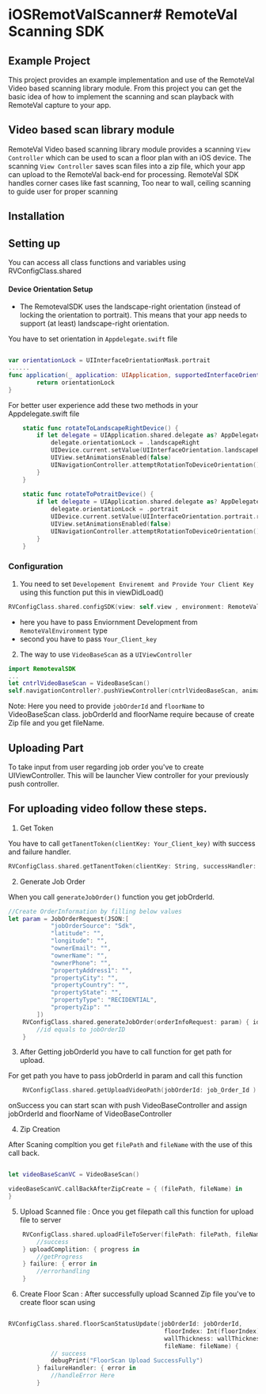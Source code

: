 # iOSRemotValScanner# RemoteVal Scanning SDK

## Example Project

This project provides an example implementation and use of the RemoteVal Video based scanning
library module. From this project you can get the basic idea of how to implement the scanning and
scan playback with RemoteVal capture to your app.

## Video based scan library module

RemoteVal Video based scanning library module provides a scanning `View Controller` which can be used to
scan a floor plan with an iOS device. The scanning `View Controller` saves scan files into a zip file,
which your app can upload to the RemoteVal back-end for processing. RemoteVal SDK handles corner
cases like fast scanning, Too near to wall, ceiling scanning to guide user for proper scanning

## Installation

<!--The prefer way to install RemoteVal SDK is integrate framwork in your project Follow these steps -->
<!--1. Select Project target-->
<!--2. Select `General` tab-->
<!--3. Click on plush button under `Framworks,Libraries, and Embedded Content`-->

## Setting up

You can access all class functions and variables using RVConfigClass.shared 

#### Device Orientation Setup
- The RemotevalSDK uses the landscape-right orientation (instead of locking the orientation to portrait). This means that your app needs to support (at least) landscape-right orientation.

You have to set orientation in `Appdelegate.swift` file 
```swift

var orientationLock = UIInterfaceOrientationMask.portrait
......
func application(_ application: UIApplication, supportedInterfaceOrientationsFor window: UIWindow?) -> UIInterfaceOrientationMask {
        return orientationLock
}

```

For better user experience add these two methods in your Appdelegate.swift file

```swift 
    static func rotateToLandscapeRightDevice() {
        if let delegate = UIApplication.shared.delegate as? AppDelegate {
            delegate.orientationLock = .landscapeRight
            UIDevice.current.setValue(UIInterfaceOrientation.landscapeRight.rawValue, forKey: "orientation")
            UIView.setAnimationsEnabled(false)
            UINavigationController.attemptRotationToDeviceOrientation()
        }
    }
    
    static func rotateToPotraitDevice() {
        if let delegate = UIApplication.shared.delegate as? AppDelegate {
            delegate.orientationLock = .portrait
            UIDevice.current.setValue(UIInterfaceOrientation.portrait.rawValue, forKey: "orientation")
            UIView.setAnimationsEnabled(false)
            UINavigationController.attemptRotationToDeviceOrientation()
        }
    }

```

### Configuration
1. You need to set `Developement Envirenemt and Provide Your Client Key` using this function put this in viewDidLoad()
```swift
RVConfigClass.shared.configSDK(view: self.view , environment: RemoteValEnvironmet.dev, clientKey: `Your_Client_key`)
```

- here you have to pass Enviornment Development from `RemoteValEnvironment` type
- second you have to pass `Your_Client_key`

2. The way to use `VideoBaseScan` as a `UIViewController`

```swift
import RemotevalSDK
...
let cntrlVideoBaseScan = VideoBaseScan()
self.navigationController?.pushViewController(cntrlVideoBaseScan, animated: true)
```
Note: Here you need to provide `jobOrderId` and `floorName` to VideoBaseScan class.
jobOrderId and floorName require because of create Zip file and you get fileName.


## Uploading Part

To take input from user regarding job order you've to create UIViewController. This will be launcher View controller for your previously push controller.

## For uploading video follow these steps.

1. Get Token

You have to call `getTanentToken(clientKey: Your_Client_key)` with success and failure handler.

```swift
RVConfigClass.shared.getTanentToken(clientKey: String, successHandler: (() -> Void), failureHandler: ((RemotValSDKError) -> Void))
```


2. Generate Job Order

When you call `generateJobOrder()` function you get jobOrderId.

```swift
//Create OrderInformation by filling below values
let param = JobOrderRequest(JSON:[
            "jobOrderSource": "Sdk",
            "latitude": "",
            "longitude": "",
            "ownerEmail": "",
            "ownerName": "",
            "ownerPhone": "",
            "propertyAddress1": "",
            "propertyCity": "",
            "propertyCountry": "",
            "propertyState": "",
            "propertyType": "RECIDENTIAL",
            "propertyZip": ""
        ])
    RVConfigClass.shared.generateJobOrder(orderInfoRequest: param) { id in
        //id equals to jobOrderID
    }
```

3. After Getting jobOrderId you have to call function for get path for upload.

For get path you have to pass jobOrderId in param and call this function 

```swift 
    RVConfigClass.shared.getUploadVideoPath(jobOrderId: job_Order_Id )
```
 
onSuccess you can start scan with push VideoBaseController and assign jobOrderId and floorName of VideoBaseController 

4. Zip Creation

After Scaning compltion you get `filePath` and `fileName` with the use of this call back.

```swift

let videoBaseScanVC = VideoBaseScan()

videoBaseScanVC.callBackAfterZipCreate = { (filePath, fileName) in
}

```


5. Upload Scanned file : Once you get filepath call this function for upload file to server

```swift
    RVConfigClass.shared.uploadFileToServer(filePath: filePath, fileName: fileName) {
        //success
    } uploadComplition: { progress in
        //getProgress
    } failure: { error in
        //errorhandling
    }
```

6. Create Floor Scan : After successfully upload Scanned Zip file you've to create floor scan using

```swift

RVConfigClass.shared.floorScanStatusUpdate(jobOrderId: jobOrderId, 
                                            floorIndex: Int(floorIndex) ?? 0, 
                                            wallThickness: wallThickness, 
                                            fileName: fileName) {
            // success
            debugPrint("FloorScan Upload SuccessFully")
        } failureHandler: { error in
            //handleError Here
        }
```

